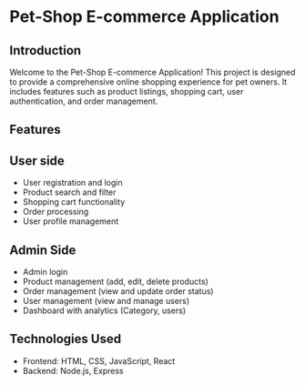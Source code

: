 # Pet-Shop E-commerce Application

## Introduction
Welcome to the Pet-Shop E-commerce Application! This project is designed to provide a comprehensive online shopping experience for pet owners. It includes features such as product listings, shopping cart, user authentication, and order management.

## Features
## User side
- User registration and login
- Product search and filter
- Shopping cart functionality
- Order processing
- User profile management

## Admin Side
- Admin login
- Product management (add, edit, delete products)
- Order management (view and update order status)
- User management (view and manage users)
- Dashboard with analytics (Category, users)

## Technologies Used
- Frontend: HTML, CSS, JavaScript, React
- Backend: Node.js, Express

